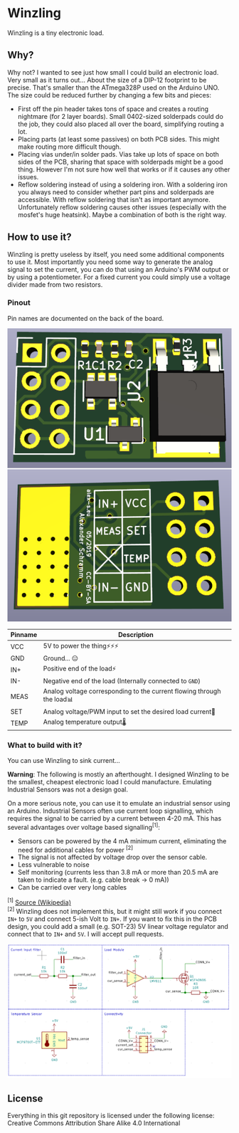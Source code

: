 # Winzling
Winzling is a tiny electronic load.

## Why?
Why not? I wanted to see just how small I could build an electronic load. Very small as it turns out... About the size of a DIP-12 footprint to be precise. That's smaller than the ATmega328P used on the Arduino UNO. The size could be reduced further by changing a few bits and pieces:

- First off the pin header takes tons of space and creates a routing nightmare (for 2 layer boards). Small 0402-sized solderpads could do the job, they could also placed all over the board, simplifying routing a lot.
- Placing parts (at least some passives) on both PCB sides. This might make routing more difficult though.
- Placing vias under/in solder pads. Vias take up lots of space on both sides of the PCB, sharing that space with solderpads might be a good thing. However I'm not sure how well that works or if it causes any other issues.
- Reflow soldering instead of using a soldering iron. With a soldering iron you always need to consider whether part pins and solderpads are accessible. With reflow soldering that isn't as important anymore. Unfortunately reflow soldering causes other issues (especially with the mosfet's huge heatsink). Maybe a combination of both is the right way.


## How to use it?
Winzling is pretty useless by itself, you need some additional components to use it. Most importantly you need some way to generate the analog signal to set the current, you can do that using an Arduino's PWM output or by using a potentiometer. For a fixed current you could simply use a voltage divider made from two resistors.

### Pinout

Pin names are documented on the back of the board.

![PCB backside](./front_cropped.png)
![PCB backside](./back_cropped.png)

Pinname | Description
--------|------------
VCC|5V to power the thing⚡⚡⚡
GND|Ground... 😑
IN+|Positive end of the load⚡
IN-|Negative end of the load (Internally connected to ```GND```)
MEAS|Analog voltage corresponding to the current flowing through the load📊
SET|Analog voltage/PWM input to set the desired load current📏
TEMP|Analog temperature output🌡️

### What to build with it?
You can use Winzling to sink current...

__Warning__: The following is mostly an afterthought. I designed Winzling to be the smallest, cheapest electronic load I could manufacture. Emulating Industrial Sensors was not a design goal.

On a more serious note, you can use it to emulate an industrial sensor using an Arduino. Industrial Sensors often use current loop signalling, which requires the signal to be carried by a current between 4-20 mA. This has several advantages over voltage based signalling<sup>\[1]</sup>:

- Sensors can be powered by the 4 mA minimum current, eliminating the need for additional cables for power <sup>\[2]</sup>
- The signal is not affected by voltage drop over the sensor cable.
- Less vulnerable to noise
- Self monitoring (currents less than 3.8 mA or more than 20.5 mA are taken to indicate a fault. (e.g. cable break -> 0 mA))
- Can be carried over very long cables

<sup>\[1]</sup> [Source (Wikipedia)](https://en.wikipedia.org/wiki/Current_loop)<br>
<sup>\[2]</sup> Winzling does not implement this, but it might still work if you connect ```IN+``` to ```5V``` and connect 5-ish Volt to ```IN+```. If you want to fix this in the PCB design, you could add a small (e.g. SOT-23) 5V linear voltage regulator and connect that to ```IN+``` and ```5V```. I will accept pull requests.


![PCB backside](./schematic.png)

## License
Everything in this git repository is licensed under the following license: <br>
Creative Commons Attribution Share Alike 4.0 International
